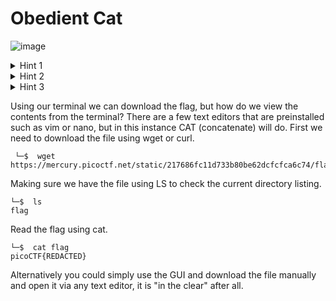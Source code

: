 # Obedient Cat

![image](https://github.com/jowp-code/ctf/assets/121969489/0d9a037d-2a6d-4e77-b88e-3a0605779f12)
<br>
<details>
  <summary>Hint 1</summary>
  
  Any hints about entering a command into the Terminal (such as the next one), will start with a '$'... everything after the dollar sign will be typed (or copy and pasted) into your Terminal.

```shell
└─$ Enter Command Here
```
</details>
<details>
  <summary>Hint 2</summary>
  
To get the file accessible in your shell, enter the following in the Terminal prompt: 
  
  ```shell
  └─$ wget https://mercury.picoctf.net/static/217686fc11d733b80be62dcfcfca6c75/flag
  ``` 
</details>
<details>
  <summary>Hint 3</summary>
  
To get more information on the 'cat' command use the following: 
  
  ```shell
 └─$ man cat
  ``` 
</details>

Using our terminal we can download the flag, but how do we view the contents from the terminal? There are a few text editors that are preinstalled such as vim or nano, but in this instance CAT (concatenate) will do. First we need to download the file using wget or curl.
<br>
```shell
 └─$  wget https://mercury.picoctf.net/static/217686fc11d733b80be62dcfcfca6c74/flag
```
Making sure we have the file using LS to check the current directory listing.
<br>
```shell
└─$  ls
flag
```
Read the flag using cat.
<br>
```shell
└─$  cat flag
picoCTF{REDACTED}
```
Alternatively you could simply use the GUI and download the file manually and open it via any text editor, it is "in the clear" after all.
